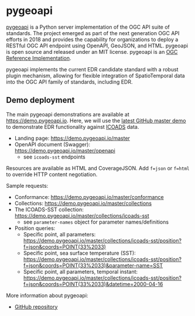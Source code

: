# pygeoapi

[pygeoapi](https://pygeoapi.io) is a Python server implementation of the
OGC API suite of standards. The project emerged as part of the next generation
OGC API efforts in 2018 and provides the capability for organizations to deploy
a RESTful OGC API endpoint using OpenAPI, GeoJSON, and HTML. pygeoapi is open
source and released under an MIT license.  pygeoapi is an [OGC Reference Implementation](https://www.ogc.org/resource/products/details/?pid=1663).

pygeoapi implements the current EDR candidate standard with a robust plugin
mechanism, allowing for flexible integration of SpatioTemporal data into the
OGC API family of standards, including EDR.

## Demo deployment

The main pygeoapi demonstrations are available at https://demo.pygeoapi.io.
Here, we will use the [latest GitHub master demo](https://demo.pygeoapi.io/master)
to demonstrate EDR functionality against [ICOADS](https://icoads.noaa.gov)
data.

- Landing page: https://demo.pygeoapi.io/master
- OpenAPI document (Swagger): https://demo.pygeoapi.io/master/openapi
  - see `icoads-sst` endpoints

Resources are available as HTML and CoverageJSON. Add `f=json` or `f=html`
to override HTTP content negotiation.

Sample requests:
- Conformance: https://demo.pygeoapi.io/master/conformance
- Collections: https://demo.pygeoapi.io/master/collections
- The ICOADS-SST collection: https://demo.pygeoapi.io/master/collections/icoads-sst
  - see `parameter-names` object for parameter names/definitions
- Position queries:
  - Specific point, all parameters: https://demo.pygeoapi.io/master/collections/icoads-sst/position?f=json&coords=POINT(33%2033)
  - Specific point, sea surface temperature (SST): https://demo.pygeoapi.io/master/collections/icoads-sst/position?f=json&coords=POINT(33%2033)&parameter-name=SST
  - Specific point, all parameters, temporal instant: https://demo.pygeoapi.io/master/collections/icoads-sst/position?f=json&coords=POINT(33%2033)&datetime=2000-04-16

More information about pygeoapi:
- [GitHub repository](https://github.com/geopython/pygeoapi)
